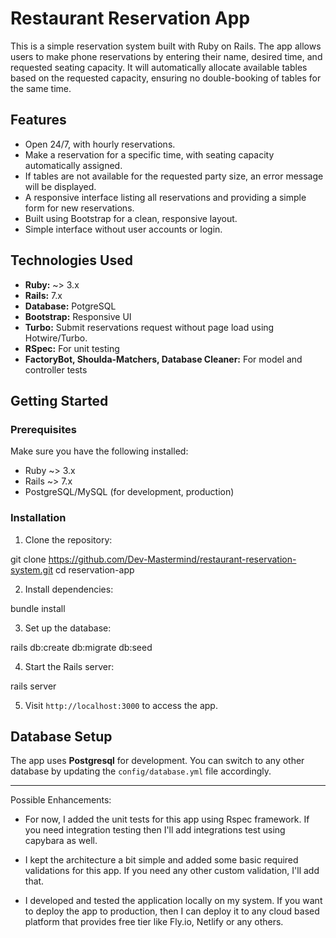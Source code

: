 # Restaurant Reservation App

This is a simple reservation system built with Ruby on Rails. The app allows users to make phone reservations by entering their name, desired time, and requested seating capacity. It will automatically allocate available tables based on the requested capacity, ensuring no double-booking of tables for the same time.

## Features

- Open 24/7, with hourly reservations.
- Make a reservation for a specific time, with seating capacity automatically assigned.
- If tables are not available for the requested party size, an error message will be displayed.
- A responsive interface listing all reservations and providing a simple form for new reservations.
- Built using Bootstrap for a clean, responsive layout.
- Simple interface without user accounts or login.

## Technologies Used

- **Ruby:** ~> 3.x
- **Rails:** 7.x
- **Database:** PotgreSQL
- **Bootstrap:** Responsive UI
- **Turbo:** Submit reservations request without page load using Hotwire/Turbo.
- **RSpec:** For unit testing
- **FactoryBot, Shoulda-Matchers, Database Cleaner:** For model and controller tests

## Getting Started

### Prerequisites

Make sure you have the following installed:

- Ruby ~> 3.x
- Rails ~> 7.x
- PostgreSQL/MySQL (for development, production)

### Installation

1. Clone the repository:

  git clone https://github.com/Dev-Mastermind/restaurant-reservation-system.git
  cd reservation-app

2. Install dependencies:

  bundle install

3. Set up the database:

  rails db:create db:migrate db:seed

4. Start the Rails server:

  rails server

5. Visit `http://localhost:3000` to access the app.

## Database Setup

The app uses **Postgresql** for development. You can switch to any other database by updating the `config/database.yml` file accordingly.

--------------------------------------------------------------

Possible Enhancements:

- For now, I added the unit tests for this app using Rspec framework. If you need integration testing then I'll add integrations test using capybara as well.

- I kept the architecture a bit simple and added some basic required validations for this app. If you need any other custom validation, I'll add that.

- I developed and tested the application locally on my system. If you want to deploy the app to production, then I can deploy it to any cloud based platform that provides free tier like Fly.io, Netlify or any others.
